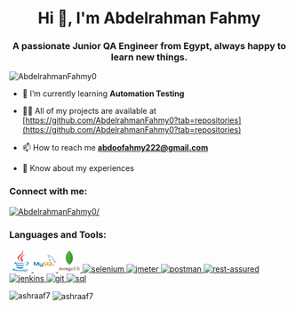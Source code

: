 <h1 align="center">Hi 👋, I'm Abdelrahman Fahmy</h1>
<h3 align="center">A passionate Junior QA Engineer from Egypt, always happy to learn new things.</h3>

<p align="left"> <img src="https://komarev.com/ghpvc/?username=AbdelrahmanFahmy0&label=Profile%20views&color=0e75b6&style=flat" alt="AbdelrahmanFahmy0" /> </p>

- 🌱 I’m currently learning **Automation Testing**

- 👨‍💻 All of my projects are available at [https://github.com/AbdelrahmanFahmy0?tab=repositories](https://github.com/AbdelrahmanFahmy0?tab=repositories)

- 📫 How to reach me **abdoofahmy222@gmail.com**

- 📄 Know about my experiences

<h3 align="left">Connect with me:</h3>
<p align="left">
<a href="https://linkedin.com/in/abdelrahman-fahmy1/" target="blank"><img align="center" src="https://raw.githubusercontent.com/rahuldkjain/github-profile-readme-generator/master/src/images/icons/Social/linked-in-alt.svg" alt="AbdelrahmanFahmy0/" height="30" width="40" /></a>

<h3 align="left">Languages and Tools:</h3>
<p align="left"> 
  <!-- Programming Languages -->
  <a href="https://www.java.com" target="_blank" rel="noreferrer"> 
    <img src="https://raw.githubusercontent.com/devicons/devicon/master/icons/java/java-original.svg" alt="java" width="40" height="40"/> 
  </a> 
  <a href="https://www.mysql.com/" target="_blank" rel="noreferrer"> 
    <img src="https://raw.githubusercontent.com/devicons/devicon/master/icons/mysql/mysql-original-wordmark.svg" alt="mysql" width="40" height="40"/> 
  </a> 
  <a href="https://www.mongodb.com/" target="_blank" rel="noreferrer"> 
    <img src="https://raw.githubusercontent.com/devicons/devicon/master/icons/mongodb/mongodb-original-wordmark.svg" alt="mongodb" width="40" height="40"/> 
  </a> 

  <!-- Testing and Automation Tools -->
  <a href="https://www.selenium.dev" target="_blank" rel="noreferrer"> 
    <img src="https://raw.githubusercontent.com/detain/svg-logos/780f25886640cef088af994181646db2f6b1a3f8/svg/selenium-logo.svg" alt="selenium" width="40" height="40"/> 
  </a> 
  <a href="https://jmeter.apache.org/" target="_blank" rel="noreferrer"> 
    <img src="https://jmeter.apache.org/images/jmeter_square.svg" alt="jmeter" width="40" height="40"/> 
  </a> 
  <a href="https://www.postman.com/" target="_blank" rel="noreferrer"> 
    <img src="https://www.vectorlogo.zone/logos/getpostman/getpostman-icon.svg" alt="postman" width="40" height="40"/> 
  </a>
  <a href="https://rest-assured.io/" target="_blank" rel="noreferrer"> 
    <img src="https://rest-assured.io/img/logo-transparent.png" alt="rest-assured" width="40" height="40"/>
  </a> 

  <!-- Continuous Integration/Deployment -->
  <a href="https://www.jenkins.io/" target="_blank" rel="noreferrer"> 
    <img src="https://www.vectorlogo.zone/logos/jenkins/jenkins-icon.svg" alt="jenkins" width="40" height="40"/> 
  </a>

  <!-- Version Control -->
  <a href="https://git-scm.com/" target="_blank" rel="noreferrer"> 
    <img src="https://www.vectorlogo.zone/logos/git-scm/git-scm-icon.svg" alt="git" width="40" height="40"/> 
  </a> 

  <!-- SQL -->
  <a href="https://www.w3schools.com/sql/" target="_blank" rel="noreferrer"> 
    <img src="https://www.svgrepo.com/show/331760/sql-database-generic.svg" alt="sql" width="40" height="40"/> 
  </a>
</p>

<p><img align="left" src="https://github-readme-stats.vercel.app/api/top-langs?username=AbdelrahmanFahmy0&show_icons=true&locale=en&layout=compact" alt="ashraaf7"/></p>

<p>&nbsp;<img align="center" src="https://github-readme-stats.vercel.app/api?username=AbdelrahmanFahmy0&show_icons=true&locale=en" alt="ashraaf7" /></p>
